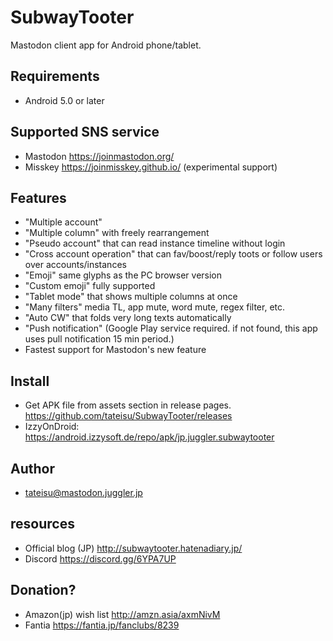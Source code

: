 # SubwayTooter

Mastodon client app for Android phone/tablet.

## Requirements
- Android 5.0 or later

## Supported SNS service 
- Mastodon https://joinmastodon.org/
- Misskey https://joinmisskey.github.io/  (experimental support)

## Features
- "Multiple account"
- "Multiple column" with freely rearrangement
- "Pseudo account" that can read instance timeline without login
- "Cross account operation" that can fav/boost/reply toots or follow users over accounts/instances
- "Emoji" same glyphs as the PC browser version
- "Custom emoji" fully supported
- "Tablet mode" that shows multiple columns at once
- "Many filters" media TL, app mute, word mute, regex filter, etc.
- "Auto CW" that folds very long texts automatically
- "Push notification" (Google Play service required. if not found, this app uses pull notification 15 min period.)
- Fastest support for Mastodon's new feature

## Install
- Get APK file from assets section in release pages. https://github.com/tateisu/SubwayTooter/releases 
- IzzyOnDroid: https://android.izzysoft.de/repo/apk/jp.juggler.subwaytooter

## Author
<ul>
<li><a href="https://mastodon.juggler.jp/@tateisu" rel="me">tateisu@mastodon.juggler.jp</a></li>
</ul>

## resources
- Official blog (JP) http://subwaytooter.hatenadiary.jp/
- Discord https://discord.gg/6YPA7UP

## Donation?
- Amazon(jp) wish list http://amzn.asia/axmNivM
- Fantia https://fantia.jp/fanclubs/8239

